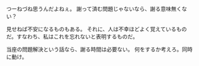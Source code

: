 つーねづね思うんだよねぇ。
謝って済む問題じゃないなら、謝る意味無くない？

見せねば不安になるものもある。
それに、人は不幸ほどよく覚えているものだ。すなわち、私はこれを忘れないと表明するものだ。

当座の問題解決という話なら、謝る時間は必要ない。
何をするか考えろ。同時に動け。